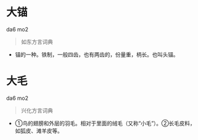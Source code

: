# 大锚
da6 mo2
> 如东方言词典
- 锚的一种。铁制，一般四齿，也有两齿的，份量重，柄长。也叫头锚。

# 大毛
da6 mo2
> 兴化方言词典
- ①鸟的翅膀和外层的羽毛。相对于里面的绒毛（又称“小毛”）。②长毛皮料，如狐皮、滩羊皮等。
